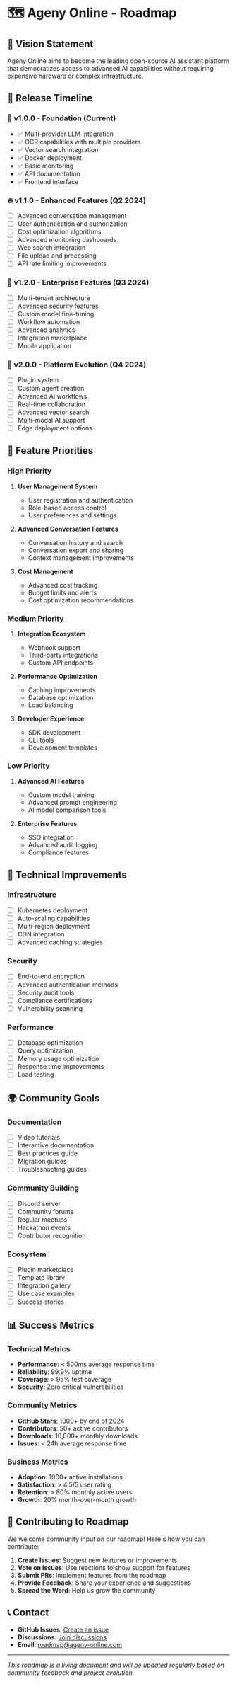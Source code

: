 # 🗺️ Ageny Online - Roadmap

## 🎯 Vision Statement

Ageny Online aims to become the leading open-source AI assistant platform that democratizes access to advanced AI capabilities without requiring expensive hardware or complex infrastructure.

## 📅 Release Timeline

### 🚀 v1.0.0 - Foundation (Current)
- ✅ Multi-provider LLM integration
- ✅ OCR capabilities with multiple providers
- ✅ Vector search integration
- ✅ Docker deployment
- ✅ Basic monitoring
- ✅ API documentation
- ✅ Frontend interface

### 🔥 v1.1.0 - Enhanced Features (Q2 2024)
- [ ] Advanced conversation management
- [ ] User authentication and authorization
- [ ] Cost optimization algorithms
- [ ] Advanced monitoring dashboards
- [ ] Web search integration
- [ ] File upload and processing
- [ ] API rate limiting improvements

### 🌟 v1.2.0 - Enterprise Features (Q3 2024)
- [ ] Multi-tenant architecture
- [ ] Advanced security features
- [ ] Custom model fine-tuning
- [ ] Workflow automation
- [ ] Advanced analytics
- [ ] Integration marketplace
- [ ] Mobile application

### 🚀 v2.0.0 - Platform Evolution (Q4 2024)
- [ ] Plugin system
- [ ] Custom agent creation
- [ ] Advanced AI workflows
- [ ] Real-time collaboration
- [ ] Advanced vector search
- [ ] Multi-modal AI support
- [ ] Edge deployment options

## 🎯 Feature Priorities

### High Priority
1. **User Management System**
   - User registration and authentication
   - Role-based access control
   - User preferences and settings

2. **Advanced Conversation Features**
   - Conversation history and search
   - Conversation export and sharing
   - Context management improvements

3. **Cost Management**
   - Advanced cost tracking
   - Budget limits and alerts
   - Cost optimization recommendations

### Medium Priority
1. **Integration Ecosystem**
   - Webhook support
   - Third-party integrations
   - Custom API endpoints

2. **Performance Optimization**
   - Caching improvements
   - Database optimization
   - Load balancing

3. **Developer Experience**
   - SDK development
   - CLI tools
   - Development templates

### Low Priority
1. **Advanced AI Features**
   - Custom model training
   - Advanced prompt engineering
   - AI model comparison tools

2. **Enterprise Features**
   - SSO integration
   - Advanced audit logging
   - Compliance features

## 🔧 Technical Improvements

### Infrastructure
- [ ] Kubernetes deployment
- [ ] Auto-scaling capabilities
- [ ] Multi-region deployment
- [ ] CDN integration
- [ ] Advanced caching strategies

### Security
- [ ] End-to-end encryption
- [ ] Advanced authentication methods
- [ ] Security audit tools
- [ ] Compliance certifications
- [ ] Vulnerability scanning

### Performance
- [ ] Database optimization
- [ ] Query optimization
- [ ] Memory usage optimization
- [ ] Response time improvements
- [ ] Load testing

## 🌍 Community Goals

### Documentation
- [ ] Video tutorials
- [ ] Interactive documentation
- [ ] Best practices guide
- [ ] Migration guides
- [ ] Troubleshooting guides

### Community Building
- [ ] Discord server
- [ ] Community forums
- [ ] Regular meetups
- [ ] Hackathon events
- [ ] Contributor recognition

### Ecosystem
- [ ] Plugin marketplace
- [ ] Template library
- [ ] Integration gallery
- [ ] Use case examples
- [ ] Success stories

## 📊 Success Metrics

### Technical Metrics
- **Performance**: < 500ms average response time
- **Reliability**: 99.9% uptime
- **Coverage**: > 95% test coverage
- **Security**: Zero critical vulnerabilities

### Community Metrics
- **GitHub Stars**: 1000+ by end of 2024
- **Contributors**: 50+ active contributors
- **Downloads**: 10,000+ monthly downloads
- **Issues**: < 24h average response time

### Business Metrics
- **Adoption**: 1000+ active installations
- **Satisfaction**: > 4.5/5 user rating
- **Retention**: > 80% monthly active users
- **Growth**: 20% month-over-month growth

## 🤝 Contributing to Roadmap

We welcome community input on our roadmap! Here's how you can contribute:

1. **Create Issues**: Suggest new features or improvements
2. **Vote on Issues**: Use reactions to show support for features
3. **Submit PRs**: Implement features from the roadmap
4. **Provide Feedback**: Share your experience and suggestions
5. **Spread the Word**: Help us grow the community

## 📞 Contact

- **GitHub Issues**: [Create an issue](https://github.com/codemarcinu/ageny_online/issues)
- **Discussions**: [Join discussions](https://github.com/codemarcinu/ageny_online/discussions)
- **Email**: roadmap@ageny-online.com

---

*This roadmap is a living document and will be updated regularly based on community feedback and project evolution.* 